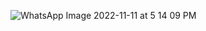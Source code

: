 ![WhatsApp Image 2022-11-11 at 5 14 09 PM](https://user-images.githubusercontent.com/103387238/201338520-f6c4035a-e40c-4190-aebe-51dd1767e961.jpeg)
